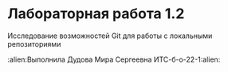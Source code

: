 # Лабораторная работа 1.2
<p>Исследование
возможностей Git для работы с
локальными репозиториями</p>
:alien:Выполнила Дудова Мира Сергеевна ИТС-б-о-22-1:alien:
